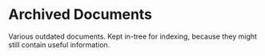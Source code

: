 # Archived Documents

Various outdated documents.
Kept in-tree for indexing, because they might still contain useful information.
